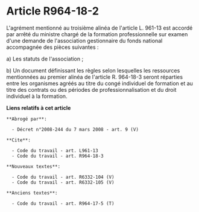 # Article R964-18-2

L'agrément mentionné au troisième alinéa de l'article L. 961-13 est accordé par arrêté du ministre chargé de la formation
professionnelle sur examen d'une demande de l'association gestionnaire du fonds national accompagnée des pièces suivantes :

a) Les statuts de l'association ;

b) Un document définissant les règles selon lesquelles les ressources mentionnées au premier alinéa de l'article R. 964-18-3
seront réparties entre les organismes agréés au titre du congé individuel de formation et au titre des contrats ou des
périodes de professionnalisation et du droit individuel à la formation.

**Liens relatifs à cet article**

	**Abrogé par**:

	  - Décret n°2008-244 du 7 mars 2008 - art. 9 (V)

	**Cite**:

	  - Code du travail - art. L961-13
	  - Code du travail - art. R964-18-3

	**Nouveaux textes**:

	  - Code du travail - art. R6332-104 (V)
	  - Code du travail - art. R6332-105 (V)

	**Anciens textes**:

	  - Code du travail - art. R964-17-5 (T)
